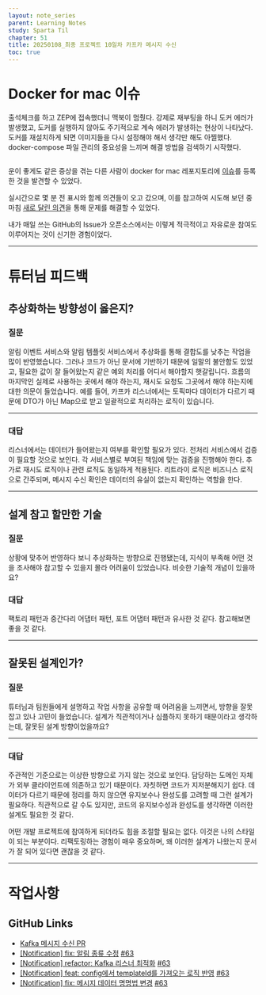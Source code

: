 ```yaml
---
layout: note_series
parent: Learning Notes
study: Sparta Til
chapter: 51
title: 20250108_최종 프로젝트 10일차 카프카 메시지 수신
toc: true
---
```


# Docker for mac 이슈
출석체크를 하고 ZEP에 접속했더니 맥북이 멈췄다. 
강제로 재부팅을 하니 도커 에러가 발생했고, 도커를 실행하지 않아도 주기적으로 계속 에러가 발생하는 현상이 나타났다. 
도커를 재설치하게 되면 이미지들을 다시 설정해야 해서 생각만 해도 아찔했다. 
docker-compose 파일 관리의 중요성을 느끼며 해결 방법을 검색하기 시작했다.

<img class="cdn-img" id="250108-docker-error.png">

운이 좋게도 같은 증상을 겪는 다른 사람이 docker for mac 레포지토리에 [이슈](https://github.com/docker/for-mac/issues/7520)를 등록한 것을 발견할 수 있었다.


실시간으로 몇 분 전 표시와 함께 의견들이 오고 갔으며, 
이를 참고하여 시도해 보던 중 마침 [새로 달린 의견](https://github.com/docker/for-mac/issues/7520#issuecomment-2576519635)을 통해 문제를 해결할 수 있었다.

내가 매일 쓰는 GitHub의 Issue가 오픈소스에서는 이렇게 적극적이고 자유로운 참여도 이루어지는 것이 신기한 경험이었다.

---

# 튜터님 피드백
## 추상화하는 방향성이 옳은지?
### 질문
알림 이벤트 서비스와 알림 템플릿 서비스에서 추상화를 통해 결합도를 낮추는 작업을 많이 반영했습니다. 
그러나 코드가 아닌 문서에 기반하기 때문에 일말의 불안함도 있었고, 
필요한 값이 잘 들어왔는지 같은 예외 처리를 어디서 해야할지 햇갈립니다.
흐름의 마지막인 실제로 사용하는 곳에서 해야 하는지, 
재시도 요청도 그곳에서 해야 하는지에 대한 의문이 들었습니다. 
예를 들어, 카프카 리스너에서는 토픽마다 데이터가 다르기 때문에 DTO가 아닌 Map으로 받고 일괄적으로 처리하는 로직이 있습니다.

---

### 대답
리스너에서는 데이터가 들어왔는지 여부를 확인할 필요가 있다. 
전처리 서비스에서 검증이 필요할 것으로 보인다. 
각 서비스별로 부여된 책임에 맞는 검증을 진행해야 한다. 
추가로 재시도 로직이나 관련 로직도 동일하게 적용된다. 
리트라이 로직은 비즈니스 로직으로 간주되며, 
메시지 수신 확인은 데이터의 유실이 없는지 확인하는 역할을 한다.

---

## 설계 참고 할만한 기술
### 질문
상황에 맞추어 반영하다 보니 추상화하는 방향으로 진행됐는데,
지식이 부족해 어떤 것을 조사해야 참고할 수 있을지 몰라 어려움이 있었습니다.
비슷한 기술적 개념이 있을까요?

### 대답
팩토리 패턴과 중간다리 어댑터 패턴, 포트 어댑터 패턴과 유사한 것 같다. 
참고해보면 좋을 것 같다.

---

## 잘못된 설계인가?
### 질문
튜터님과 팀원들에게 설명하고 작업 사항을 공유할 때 어려움을 느끼면서, 
방향을 잘못 잡고 있나 고민이 들었습니다. 
설계가 직관적이거나 심플하지 못하기 때문이라고 생각하는데,
잘못된 설계 방향이었을까요?

---

### 대답
주관적인 기준으로는 이상한 방향으로 가지 않는 것으로 보인다. 
담당하는 도메인 자체가 외부 클라이언트에 의존하고 있기 때문이다. 
자칫하면 코드가 지저분해지기 쉽다. 
데이터가 다르기 때문에 정리를 하지 않으면 유지보수나 완성도를 고려할 때 그런 설계가 필요하다. 
직관적으로 갈 수도 있지만, 코드의 유지보수성과 완성도를 생각하면 이러한 설계도 필요한 것 같다.  

어떤 개발 프로젝트에 참여하게 되더라도 힘을 조절할 필요는 없다. 
이것은 나의 스타일이 되는 부분이다. 
리팩토링하는 경험이 매우 중요하며, 왜 이러한 설계가 나왔는지 문서가 잘 되어 있다면 괜찮을 것 같다.

---

# 작업사항
## GitHub Links
- [Kafka 메시지 수신 PR](https://github.com/BobJool/Waiting-Reservation-Service/pull/95)
- [[Notification] fix: 알림 종류 수정](https://github.com/BobJool/Waiting-Reservation-Service/commit/e8762bf0458f17c41afec5ea0c94f9aceaec4ae9) [#63](https://github.com/BobJool/Waiting-Reservation-Service/issues/63)
- [[Notification] refactor: Kafka 리스너 최적화](https://github.com/BobJool/Waiting-Reservation-Service/commit/32e80a271859eb020ae5d6ed9f3d402d82027c94) [#63](https://github.com/BobJool/Waiting-Reservation-Service/issues/63)
- [[Notification] feat: config에서 templateId를 가져오는 로직 반영](https://github.com/BobJool/Waiting-Reservation-Service/commit/d51269ff9ac7d56083b40cb962ce74836ee77c32) [#63](https://github.com/BobJool/Waiting-Reservation-Service/issues/63)
- [[Notification] fix: 메시지 데이터 명명법 변경](https://github.com/BobJool/Waiting-Reservation-Service/commit/7988d383b2fba04769b56d77a9595cb326395987) [#63](https://github.com/BobJool/Waiting-Reservation-Service/issues/63)